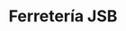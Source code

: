 ---
title: "Ferretería JSB"
url: /ciudad-autonoma-de-buenos-aires/ferreteria-jsb/
shop: Eisenwaren
---